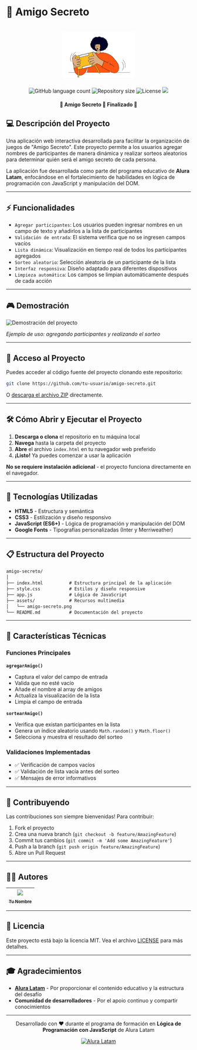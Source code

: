 # 🎯 Amigo Secreto

<h1 align="center">
  <img alt="Amigo Secreto Logo" title="#AmigoSecreto" src="./assets/amigo-secreto.png" width="200px" />
</h1>

<p align="center">
  <img alt="GitHub language count" src="https://img.shields.io/github/languages/count/camilafernanda/amigo-secreto?color=%2304D361">
  <img alt="Repository size" src="https://img.shields.io/github/repo-size/camilafernanda/amigo-secreto">
  <img alt="License" src="https://img.shields.io/badge/license-MIT-brightgreen">
  <img src="https://img.shields.io/badge/STATUS-EN%20DESARROLLO-green">
</p>

<h4 align="center"> 
    🚧 Amigo Secreto 🎁 Finalizado 🚧
</h4>

## 💻 Descripción del Proyecto

Una aplicación web interactiva desarrollada para facilitar la organización de juegos de "Amigo Secreto". Este proyecto permite a los usuarios agregar nombres de participantes de manera dinámica y realizar sorteos aleatorios para determinar quién será el amigo secreto de cada persona.

La aplicación fue desarrollada como parte del programa educativo de **Alura Latam**, enfocándose en el fortalecimiento de habilidades en lógica de programación con JavaScript y manipulación del DOM.

---

## ⚡ Funcionalidades

- `Agregar participantes`: Los usuarios pueden ingresar nombres en un campo de texto y añadirlos a la lista de participantes
- `Validación de entrada`: El sistema verifica que no se ingresen campos vacíos
- `Lista dinámica`: Visualización en tiempo real de todos los participantes agregados
- `Sorteo aleatorio`: Selección aleatoria de un participante de la lista
- `Interfaz responsiva`: Diseño adaptado para diferentes dispositivos
- `Limpieza automática`: Los campos se limpian automáticamente después de cada acción

---

## 🎮 Demostración

![Demostración del proyecto](./assets/demo-amigo-secreto.gif)

*Ejemplo de uso: agregando participantes y realizando el sorteo*

---

## 📁 Acceso al Proyecto

Puedes acceder al código fuente del proyecto clonando este repositorio:

```bash
git clone https://github.com/tu-usuario/amigo-secreto.git
```

O [descarga el archivo ZIP](https://github.com/tu-usuario/amigo-secreto/archive/refs/heads/main.zip) directamente.

---

## 🛠️ Cómo Abrir y Ejecutar el Proyecto

1. **Descarga o clona** el repositorio en tu máquina local
2. **Navega** hasta la carpeta del proyecto
3. **Abre** el archivo `index.html` en tu navegador web preferido
4. **¡Listo!** Ya puedes comenzar a usar la aplicación

**No se requiere instalación adicional** - el proyecto funciona directamente en el navegador.

---

## 🚀 Tecnologías Utilizadas

- **HTML5** - Estructura y semántica
- **CSS3** - Estilización y diseño responsivo
- **JavaScript (ES6+)** - Lógica de programación y manipulación del DOM
- **Google Fonts** - Tipografías personalizadas (Inter y Merriweather)

---

## 📋 Estructura del Proyecto

```
amigo-secreto/
│
├── index.html          # Estructura principal de la aplicación
├── style.css           # Estilos y diseño responsive
├── app.js              # Lógica de JavaScript
├── assets/             # Recursos multimedia
│   └── amigo-secreto.png
└── README.md           # Documentación del proyecto
```

---

## 🎯 Características Técnicas

### Funciones Principales

**`agregarAmigo()`**
- Captura el valor del campo de entrada
- Valida que no esté vacío
- Añade el nombre al array de amigos
- Actualiza la visualización de la lista
- Limpia el campo de entrada

**`sortearAmigo()`**
- Verifica que existan participantes en la lista
- Genera un índice aleatorio usando `Math.random()` y `Math.floor()`
- Selecciona y muestra el resultado del sorteo

### Validaciones Implementadas

- ✅ Verificación de campos vacíos
- ✅ Validación de lista vacía antes del sorteo
- ✅ Mensajes de error informativos

---

## 🤝 Contribuyendo

Las contribuciones son siempre bienvenidas! Para contribuir:

1. Fork el proyecto
2. Crea una nueva branch (`git checkout -b feature/AmazingFeature`)
3. Commit tus cambios (`git commit -m 'Add some AmazingFeature'`)
4. Push a la branch (`git push origin feature/AmazingFeature`)
5. Abre un Pull Request

---

## 👨‍💻 Autores

| [<img src="https://avatars.githubusercontent.com/u/37356058?v=4" width=115><br><sub>Tu Nombre</sub>](https://github.com/tu-usuario) |
| :---: |

---

## 📝 Licencia

Este proyecto está bajo la licencia MIT. Vea el archivo [LICENSE](LICENSE) para más detalhes.

---

## 🎓 Agradecimientos

- **[Alura Latam](https://www.aluracursos.com/)** - Por proporcionar el contenido educativo y la estructura del desafío
- **Comunidad de desarrolladores** - Por el apoio continuo y compartir conocimientos

---

<p align="center">
  Desarrollado con ❤️ durante el programa de formación en <strong>Lógica de Programación con JavaScript</strong> de Alura Latam
</p>

<p align="center">
  <a href="https://www.aluracursos.com/">
    <img alt="Alura Latam" src="https://img.shields.io/badge/Alura-Latam-blue">
  </a>
</p>